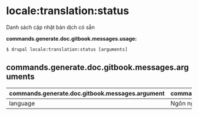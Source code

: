 # locale:translation:status
Danh sách cập nhật bản dịch có sẵn

**commands.generate.doc.gitbook.messages.usage:**
```
$ drupal locale:translation:status [arguments]
```

## commands.generate.doc.gitbook.messages.arguments
commands.generate.doc.gitbook.messages.argument | commands.generate.doc.gitbook.messages.details
---------|-------------
language | Ngôn ngữ ví sụ như es hoặc Spanish
